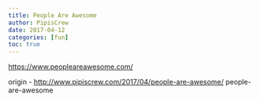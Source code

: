 ```yaml
---
title: People Are Awesome
author: PipisCrew
date: 2017-04-12
categories: [fun]
toc: true
---
```


https://www.peopleareawesome.com/

origin - http://www.pipiscrew.com/2017/04/people-are-awesome/ people-are-awesome